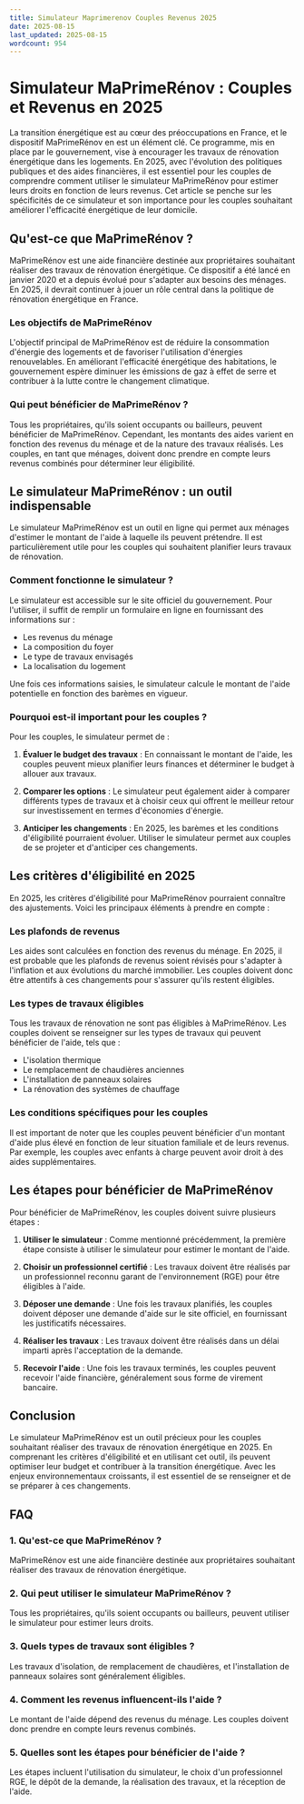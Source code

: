 ```yaml
---
title: Simulateur Maprimerenov Couples Revenus 2025
date: 2025-08-15
last_updated: 2025-08-15
wordcount: 954
---
```


# Simulateur MaPrimeRénov : Couples et Revenus en 2025

La transition énergétique est au cœur des préoccupations en France, et le dispositif MaPrimeRénov en est un élément clé. Ce programme, mis en place par le gouvernement, vise à encourager les travaux de rénovation énergétique dans les logements. En 2025, avec l'évolution des politiques publiques et des aides financières, il est essentiel pour les couples de comprendre comment utiliser le simulateur MaPrimeRénov pour estimer leurs droits en fonction de leurs revenus. Cet article se penche sur les spécificités de ce simulateur et son importance pour les couples souhaitant améliorer l'efficacité énergétique de leur domicile.

## Qu'est-ce que MaPrimeRénov ?

MaPrimeRénov est une aide financière destinée aux propriétaires souhaitant réaliser des travaux de rénovation énergétique. Ce dispositif a été lancé en janvier 2020 et a depuis évolué pour s'adapter aux besoins des ménages. En 2025, il devrait continuer à jouer un rôle central dans la politique de rénovation énergétique en France.

### Les objectifs de MaPrimeRénov

L'objectif principal de MaPrimeRénov est de réduire la consommation d'énergie des logements et de favoriser l'utilisation d'énergies renouvelables. En améliorant l'efficacité énergétique des habitations, le gouvernement espère diminuer les émissions de gaz à effet de serre et contribuer à la lutte contre le changement climatique.

### Qui peut bénéficier de MaPrimeRénov ?

Tous les propriétaires, qu'ils soient occupants ou bailleurs, peuvent bénéficier de MaPrimeRénov. Cependant, les montants des aides varient en fonction des revenus du ménage et de la nature des travaux réalisés. Les couples, en tant que ménages, doivent donc prendre en compte leurs revenus combinés pour déterminer leur éligibilité.

## Le simulateur MaPrimeRénov : un outil indispensable

Le simulateur MaPrimeRénov est un outil en ligne qui permet aux ménages d'estimer le montant de l'aide à laquelle ils peuvent prétendre. Il est particulièrement utile pour les couples qui souhaitent planifier leurs travaux de rénovation.

### Comment fonctionne le simulateur ?

Le simulateur est accessible sur le site officiel du gouvernement. Pour l'utiliser, il suffit de remplir un formulaire en ligne en fournissant des informations sur :

- Les revenus du ménage
- La composition du foyer
- Le type de travaux envisagés
- La localisation du logement

Une fois ces informations saisies, le simulateur calcule le montant de l'aide potentielle en fonction des barèmes en vigueur.

### Pourquoi est-il important pour les couples ?

Pour les couples, le simulateur permet de :

1. **Évaluer le budget des travaux** : En connaissant le montant de l'aide, les couples peuvent mieux planifier leurs finances et déterminer le budget à allouer aux travaux.
  
2. **Comparer les options** : Le simulateur peut également aider à comparer différents types de travaux et à choisir ceux qui offrent le meilleur retour sur investissement en termes d'économies d'énergie.

3. **Anticiper les changements** : En 2025, les barèmes et les conditions d'éligibilité pourraient évoluer. Utiliser le simulateur permet aux couples de se projeter et d'anticiper ces changements.

## Les critères d'éligibilité en 2025

En 2025, les critères d'éligibilité pour MaPrimeRénov pourraient connaître des ajustements. Voici les principaux éléments à prendre en compte :

### Les plafonds de revenus

Les aides sont calculées en fonction des revenus du ménage. En 2025, il est probable que les plafonds de revenus soient révisés pour s'adapter à l'inflation et aux évolutions du marché immobilier. Les couples doivent donc être attentifs à ces changements pour s'assurer qu'ils restent éligibles.

### Les types de travaux éligibles

Tous les travaux de rénovation ne sont pas éligibles à MaPrimeRénov. Les couples doivent se renseigner sur les types de travaux qui peuvent bénéficier de l'aide, tels que :

- L'isolation thermique
- Le remplacement de chaudières anciennes
- L'installation de panneaux solaires
- La rénovation des systèmes de chauffage

### Les conditions spécifiques pour les couples

Il est important de noter que les couples peuvent bénéficier d'un montant d'aide plus élevé en fonction de leur situation familiale et de leurs revenus. Par exemple, les couples avec enfants à charge peuvent avoir droit à des aides supplémentaires.

## Les étapes pour bénéficier de MaPrimeRénov

Pour bénéficier de MaPrimeRénov, les couples doivent suivre plusieurs étapes :

1. **Utiliser le simulateur** : Comme mentionné précédemment, la première étape consiste à utiliser le simulateur pour estimer le montant de l'aide.

2. **Choisir un professionnel certifié** : Les travaux doivent être réalisés par un professionnel reconnu garant de l'environnement (RGE) pour être éligibles à l'aide.

3. **Déposer une demande** : Une fois les travaux planifiés, les couples doivent déposer une demande d'aide sur le site officiel, en fournissant les justificatifs nécessaires.

4. **Réaliser les travaux** : Les travaux doivent être réalisés dans un délai imparti après l'acceptation de la demande.

5. **Recevoir l'aide** : Une fois les travaux terminés, les couples peuvent recevoir l'aide financière, généralement sous forme de virement bancaire.

## Conclusion

Le simulateur MaPrimeRénov est un outil précieux pour les couples souhaitant réaliser des travaux de rénovation énergétique en 2025. En comprenant les critères d'éligibilité et en utilisant cet outil, ils peuvent optimiser leur budget et contribuer à la transition énergétique. Avec les enjeux environnementaux croissants, il est essentiel de se renseigner et de se préparer à ces changements.

## FAQ

### 1. Qu'est-ce que MaPrimeRénov ?

MaPrimeRénov est une aide financière destinée aux propriétaires souhaitant réaliser des travaux de rénovation énergétique.

### 2. Qui peut utiliser le simulateur MaPrimeRénov ?

Tous les propriétaires, qu'ils soient occupants ou bailleurs, peuvent utiliser le simulateur pour estimer leurs droits.

### 3. Quels types de travaux sont éligibles ?

Les travaux d'isolation, de remplacement de chaudières, et l'installation de panneaux solaires sont généralement éligibles.

### 4. Comment les revenus influencent-ils l'aide ?

Le montant de l'aide dépend des revenus du ménage. Les couples doivent donc prendre en compte leurs revenus combinés.

### 5. Quelles sont les étapes pour bénéficier de l'aide ?

Les étapes incluent l'utilisation du simulateur, le choix d'un professionnel RGE, le dépôt de la demande, la réalisation des travaux, et la réception de l'aide.